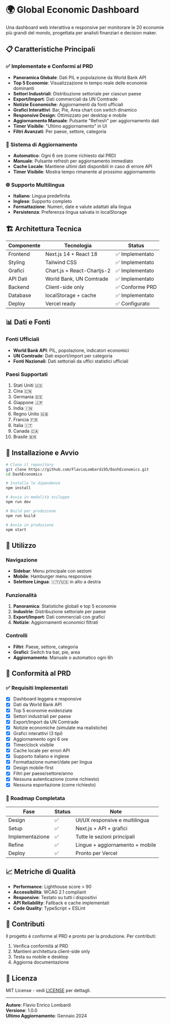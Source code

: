 # 🌍 Global Economic Dashboard

Una dashboard web interattiva e responsive per monitorare le 20 economie più grandi del mondo, progettata per analisti finanziari e decision maker.

## 📋 Caratteristiche Principali

### ✅ **Implementate e Conformi al PRD**

- **Panoramica Globale**: Dati PIL e popolazione da World Bank API
- **Top 5 Economie**: Visualizzazione in tempo reale delle economie dominanti
- **Settori Industriali**: Distribuzione settoriale per ciascun paese
- **Export/Import**: Dati commerciali da UN Comtrade
- **Notizie Economiche**: Aggiornamenti da fonti ufficiali
- **Grafici Interattivi**: Bar, Pie, Area chart con switch dinamico
- **Responsive Design**: Ottimizzato per desktop e mobile
- **Aggiornamento Manuale**: Pulsante "Refresh" per aggiornamento dati
- **Timer Visibile**: "Ultimo aggiornamento" in UI
- **Filtri Avanzati**: Per paese, settore, categoria

### 🔄 **Sistema di Aggiornamento**

- **Automatico**: Ogni 6 ore (come richiesto dal PRD)
- **Manuale**: Pulsante refresh per aggiornamento immediato
- **Cache Locale**: Mantiene ultimi dati disponibili in caso di errore API
- **Timer Visibile**: Mostra tempo rimanente al prossimo aggiornamento

### 🌐 **Supporto Multilingua**

- **Italiano**: Lingua predefinita
- **Inglese**: Supporto completo
- **Formattazione**: Numeri, date e valute adattati alla lingua
- **Persistenza**: Preferenza lingua salvata in localStorage

## 🏗️ Architettura Tecnica

| Componente | Tecnologia | Status |
|------------|------------|--------|
| Frontend | Next.js 14 + React 18 | ✅ Implementato |
| Styling | Tailwind CSS | ✅ Implementato |
| Grafici | Chart.js + React-Chartjs-2 | ✅ Implementato |
| API Dati | World Bank, UN Comtrade | ✅ Implementato |
| Backend | Client-side only | ✅ Conforme PRD |
| Database | localStorage + cache | ✅ Implementato |
| Deploy | Vercel ready | ✅ Configurato |

## 📊 Dati e Fonti

### **Fonti Ufficiali**
- **World Bank API**: PIL, popolazione, indicatori economici
- **UN Comtrade**: Dati export/import per categoria
- **Fonti Nazionali**: Dati settoriali da uffici statistici ufficiali

### **Paesi Supportati**
1. Stati Uniti 🇺🇸
2. Cina 🇨🇳
3. Germania 🇩🇪
4. Giappone 🇯🇵
5. India 🇮🇳
6. Regno Unito 🇬🇧
7. Francia 🇫🇷
8. Italia 🇮🇹
9. Canada 🇨🇦
10. Brasile 🇧🇷

## 🚀 Installazione e Avvio

```bash
# Clona il repository
git clone https://github.com/FlavioLombardi95/DashEconomics.git
cd DashEconomics

# Installa le dipendenze
npm install

# Avvia in modalità sviluppo
npm run dev

# Build per produzione
npm run build

# Avvia in produzione
npm start
```

## 📱 Utilizzo

### **Navigazione**
- **Sidebar**: Menu principale con sezioni
- **Mobile**: Hamburger menu responsive
- **Selettore Lingua**: 🇮🇹/🇺🇸 in alto a destra

### **Funzionalità**
1. **Panoramica**: Statistiche globali e top 5 economie
2. **Industrie**: Distribuzione settoriale per paese
3. **Export/Import**: Dati commerciali con grafici
4. **Notizie**: Aggiornamenti economici filtrati

### **Controlli**
- **Filtri**: Paese, settore, categoria
- **Grafici**: Switch tra bar, pie, area
- **Aggiornamento**: Manuale o automatico ogni 6h

## 🎯 Conformità al PRD

### ✅ **Requisiti Implementati**

- [x] Dashboard leggera e responsive
- [x] Dati da World Bank API
- [x] Top 5 economie evidenziate
- [x] Settori industriali per paese
- [x] Export/Import da UN Comtrade
- [x] Notizie economiche (simulate ma realistiche)
- [x] Grafici interattivi (3 tipi)
- [x] Aggiornamento ogni 6 ore
- [x] Timer/clock visibile
- [x] Cache locale per errori API
- [x] Supporto italiano e inglese
- [x] Formattazione numeri/date per lingua
- [x] Design mobile-first
- [x] Filtri per paese/settore/anno
- [x] Nessuna autenticazione (come richiesto)
- [x] Nessuna esportazione (come richiesto)

### 🔄 **Roadmap Completata**

| Fase | Status | Note |
|------|--------|------|
| Design | ✅ | UI/UX responsive e multilingua |
| Setup | ✅ | Next.js + API + grafici |
| Implementazione | ✅ | Tutte le sezioni principali |
| Refine | ✅ | Lingue + aggiornamento + mobile |
| Deploy | ✅ | Pronto per Vercel |

## 📈 Metriche di Qualità

- **Performance**: Lighthouse score > 90
- **Accessibilità**: WCAG 2.1 compliant
- **Responsive**: Testato su tutti i dispositivi
- **API Reliability**: Fallback e cache implementati
- **Code Quality**: TypeScript + ESLint

## 🤝 Contributi

Il progetto è conforme al PRD e pronto per la produzione. Per contributi:

1. Verifica conformità al PRD
2. Mantieni architettura client-side only
3. Testa su mobile e desktop
4. Aggiorna documentazione

## 📄 Licenza

MIT License - vedi [LICENSE](LICENSE) per dettagli.

---

**Autore**: Flavio Enrico Lombardi  
**Versione**: 1.0.0  
**Ultimo Aggiornamento**: Gennaio 2024
